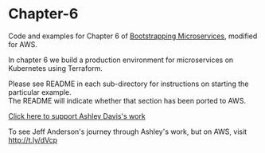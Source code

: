 # Chapter-6

Code and examples for Chapter 6 of [Bootstrapping Microservices](http://bit.ly/2o0aDsP), modified for AWS.

In chapter 6 we build a production environment for microservices on Kubernetes using Terraform.

Please see README in each sub-directory for instructions on starting the particular example.  
The README will indicate whether that section has been ported to AWS.  

[Click here to support Ashley Davis's work](https://www.codecapers.com.au/about#support-my-work)

To see Jeff Anderson's journey through Ashley's work, but on AWS, visit http://t.ly/dVcp

